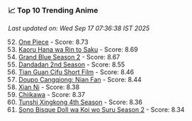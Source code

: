 ### 📈 Top 10 Trending Anime

*Last updated on: Wed Sep 17 07:36:38 IST 2025*

52. [One Piece](https://myanimelist.net/anime/21) - Score: 8.73
68. [Kaoru Hana wa Rin to Saku](https://myanimelist.net/anime/59845) - Score: 8.69
74. [Grand Blue Season 2](https://myanimelist.net/anime/59986) - Score: 8.67
123. [Dandadan 2nd Season](https://myanimelist.net/anime/60543) - Score: 8.55
168. [Tian Guan Cifu Short Film](https://myanimelist.net/anime/60988) - Score: 8.46
182. [Doupo Cangqiong: Nian Fan](https://myanimelist.net/anime/51039) - Score: 8.44
225. [Xian Ni](https://myanimelist.net/anime/55809) - Score: 8.38
229. [Chiikawa](https://myanimelist.net/anime/50250) - Score: 8.37
242. [Tunshi Xingkong 4th Season](https://myanimelist.net/anime/56524) - Score: 8.36
258. [Sono Bisque Doll wa Koi wo Suru Season 2](https://myanimelist.net/anime/53065) - Score: 8.34
